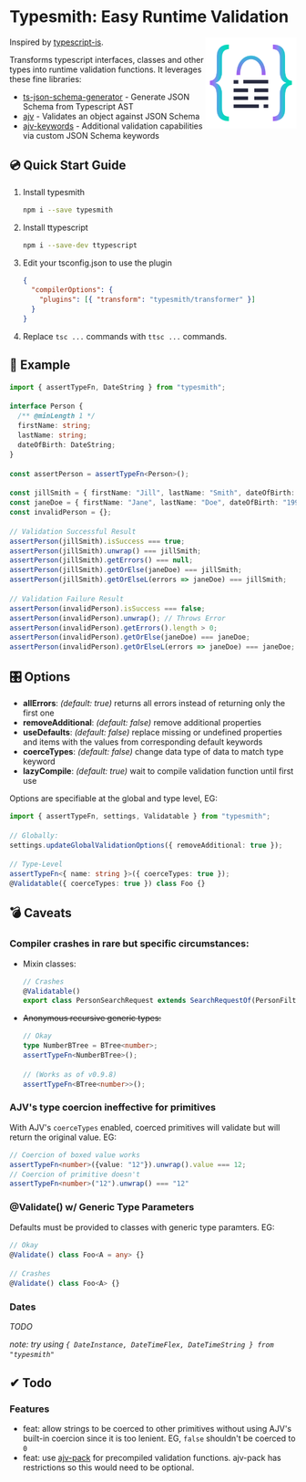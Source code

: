 # Typesmith: Easy Runtime Validation 

<img align="right" alt="Typesmith logo" width="160" src="./docs/typesmith-logo.png" />

Inspired by [typescript-is](https://www.npmjs.com/package/typescript-is).

Transforms typescript interfaces, classes and other types into runtime validation functions. It leverages these fine libraries:

- [ts-json-schema-generator](https://www.npmjs.com/package/ts-json-schema-generator) - Generate JSON Schema from Typescript AST
- [ajv](https://www.npmjs.com/package/ajv) - Validates an object against JSON Schema
- [ajv-keywords](ajv-keywords) - Additional validation capabilities via custom JSON Schema keywords


## 💿 Quick Start Guide

1. Install typesmith

   ```bash
   npm i --save typesmith
   ```

2. Install ttypescript

   ```bash
   npm i --save-dev ttypescript
   ```

3. Edit your tsconfig.json to use the plugin

   ```json
   {
     "compilerOptions": {
       "plugins": [{ "transform": "typesmith/transformer" }]
     }
   }
   ```

4. Replace `tsc ...` commands with `ttsc ...` commands.

## 📐 Example

```ts
import { assertTypeFn, DateString } from "typesmith";

interface Person {
  /** @minLength 1 */
  firstName: string;
  lastName: string;
  dateOfBirth: DateString;
}

const assertPerson = assertTypeFn<Person>();

const jillSmith = { firstName: "Jill", lastName: "Smith", dateOfBirth: "1990-12-31" };
const janeDoe = { firstName: "Jane", lastName: "Doe", dateOfBirth: "1990-12-31" };
const invalidPerson = {};

// Validation Successful Result
assertPerson(jillSmith).isSuccess === true;
assertPerson(jillSmith).unwrap() === jillSmith;
assertPerson(jillSmith).getErrors() === null;
assertPerson(jillSmith).getOrElse(janeDoe) === jillSmith;
assertPerson(jillSmith).getOrElseL(errors => janeDoe) === jillSmith;

// Validation Failure Result
assertPerson(invalidPerson).isSuccess === false;
assertPerson(invalidPerson).unwrap(); // Throws Error
assertPerson(invalidPerson).getErrors().length > 0;
assertPerson(invalidPerson).getOrElse(janeDoe) === janeDoe;
assertPerson(invalidPerson).getOrElseL(errors => janeDoe) === janeDoe;
```

## 🎛️ Options

- **allErrors**: *(default: true)* returns all errors instead of returning only the first one
- **removeAdditional**: *(default: false)* remove additional properties
- **useDefaults**: *(default: false)* replace missing or undefined properties and items with the values from corresponding default keywords
- **coerceTypes**: *(default: false)* change data type of data to match type keyword
- **lazyCompile**: *(default: true)* wait to compile validation function until first use


Options are specifiable at the global and type level, EG:
```ts
import { assertTypeFn, settings, Validatable } from "typesmith";

// Globally:
settings.updateGlobalValidationOptions({ removeAdditional: true });

// Type-Level
assertTypeFn<{ name: string }>({ coerceTypes: true });
@Validatable({ coerceTypes: true }) class Foo {}
```


## 💣 Caveats

### Compiler crashes in rare but specific circumstances:
- Mixin classes:
  ```ts
  // Crashes
  @Validatable()
  export class PersonSearchRequest extends SearchRequestOf(PersonFilters) {}
  ```
- ~~Anonymous recursive generic types:~~
  ```ts
  // Okay
  type NumberBTree = BTree<number>;
  assertTypeFn<NumberBTree>();
  
  // (Works as of v0.9.8)
  assertTypeFn<BTree<number>>();
  ```

### AJV's type coercion ineffective for primitives

With AJV's `coerceTypes` enabled, coerced primitives will validate but will return the original value. EG:
```ts
// Coercion of boxed value works
assertTypeFn<number>({value: "12"}).unwrap().value === 12;
// Coercion of primitive doesn't
assertTypeFn<number>("12").unwrap() === "12"
```

### @Validate() w/ Generic Type Parameters

Defaults must be provided to classes with generic type paramters. EG:
```ts
// Okay
@Validate() class Foo<A = any> {}

// Crashes
@Validate() class Foo<A> {}
```

### Dates

*TODO*

*note: try using `{ DateInstance, DateTimeFlex, DateTimeString } from "typesmith"`*

## ✔ Todo

### Features

- feat: allow strings to be coerced to other primitives without using AJV's built-in coercion since it is too lenient. EG, `false` shouldn't be coerced to `0`
- feat: use [ajv-pack](https://www.npmjs.com/package/ajv-pack) for precompiled validation functions. ajv-pack has restrictions so this would need to be optional.
